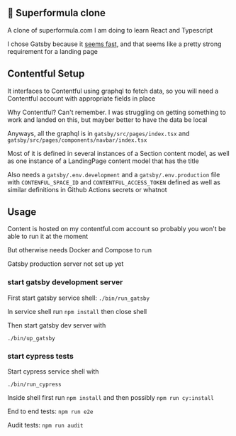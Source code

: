 ## 🚀 Superformula clone
A clone of superformula.com I am doing to learn React and Typescript

I chose Gatsby because it [seems fast](https://www.gatsbyjs.com/blog/comparing-website-performance-gatsby-vs-next-vs-nuxt/), and that seems like a pretty strong requirement for a landing page

## Contentful Setup

It interfaces to Contentful using graphql to fetch data, so you will need a Contentful account with appropriate fields in place

Why Contentful? Can't remember. I was struggling on getting something to work and landed on this, but mayber better to have the data be local

Anyways, all the graphql is in `gatsby/src/pages/index.tsx` and `gatsby/src/pages/components/navbar/index.tsx`

Most of it is defined in several instances of a Section content model, as well as one instance of a LandingPage content model that has the title

Also needs a `gatsby/.env.development` and a `gatsby/.env.production` file with `CONTENFUL_SPACE_ID` and `CONTENTFUL_ACCESS_TOKEN` defined
as well as similar definitions in Github Actions secrets or whatnot

## Usage

Content is hosted on my contentful.com account so probably you won't be able to run it at the moment

But otherwise needs Docker and Compose to run

Gatsby production server not set up yet

### start gatsby development server

First start gatsby service shell: `./bin/run_gatsby`

In service shell run `npm install` then close shell

Then start gatsby dev server with

`./bin/up_gatsby`

### start cypress tests

Start cypress service shell with

`./bin/run_cypress`

Inside shell first run `npm install` and then possibly `npm run cy:install`

End to end tests: `npm run e2e`

Audit tests: `npm run audit`
